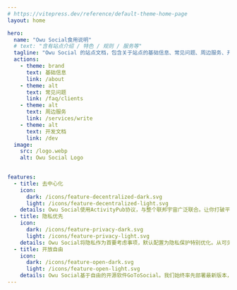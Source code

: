 ```yaml
---
# https://vitepress.dev/reference/default-theme-home-page
layout: home

hero:
  name: "Owu Social食用说明"
  # text: "含有站点介绍 / 特色 / 规则 / 服务等"
  tagline: "Owu Social 的站点文档，包含关于站点的基础信息、常见问题、周边服务、开发文档等内容。"
  actions:
    - theme: brand
      text: 基础信息
      link: /about
    - theme: alt
      text: 常见问题
      link: /faq/clients
    - theme: alt
      text: 周边服务
      link: /services/write
    - theme: alt
      text: 开发文档
      link: /dev
  image:
    src: /logo.webp
    alt: Owu Social Logo
    

features:
  - title: 去中心化
    icon:
      dark: /icons/feature-decentralized-dark.svg
      light: /icons/feature-decentralized-light.svg
    details: Owu Social使用ActivityPub协议，与整个联邦宇宙广泛联合。让你打破平台壁垒，重新掌控自己的社交边界与节奏。
  - title: 隐私优先
    icon:
      dark: /icons/feature-privacy-dark.svg
      light: /icons/feature-privacy-light.svg
    details: Owu Social将隐私作为首要考虑事项，默认配置为隐私保护特别优化。从可见范围到互动规则，多种隐私设置均可灵活控制，每一样情感都能以合适的方式涌流。
  - title: 开放自由
    icon:
      dark: /icons/feature-open-dark.svg
      light: /icons/feature-open-light.svg
    details: Owu Social基于自由的开源软件GoToSocial。我们始终率先部署最新版本，积极反馈与贡献代码。你的每次使用，都在推动社区向前。
---
```

